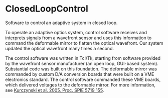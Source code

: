 # ClosedLoopControl

Software to control an adaptive system in closed loop.  

To operate an adaptive optics system, control software receives and interprets signals from a wavefront sensor and uses this information to command the deformable mirror to flatten the optical wavefront.  Our system updated the optical wavefront many times a second.

The control software was written in Tcl/Tk, starting from software provided by the wavefront sensor manufacturer (an open loop, GUI-based system).  Substantial code was built on this foundation.  The deformable mirror was commanded by custom D/A conversion boards that were built on a VME electronics standard.  The control software commanded these VME boards, which delivered voltages to the deformable mirror.  For more information, see [Kurczynski et al. 2005, Proc. SPIE 5719 155](http://dx.doi.org/10.1117/12.593234).
